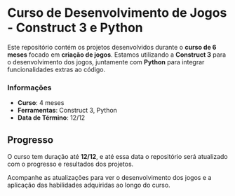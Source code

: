 # Curso de Desenvolvimento de Jogos - Construct 3 e Python

Este repositório contém os projetos desenvolvidos durante o **curso de 6 meses** focado em **criação de jogos**. Estamos utilizando a **Construct 3** para o desenvolvimento dos jogos, juntamente com **Python** para integrar funcionalidades extras ao código.

### Informações

- **Curso**: 4 meses
- **Ferramentas**: Construct 3, Python
- **Data de Término**: 12/12

## Progresso

O curso tem duração até **12/12**, e até essa data o repositório será atualizado com o progresso e resultados dos projetos.

Acompanhe as atualizações para ver o desenvolvimento dos jogos e a aplicação das habilidades adquiridas ao longo do curso.
